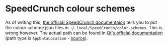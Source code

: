 # SpeedCrunch colour schemes

As of writing this, [the official SpeedCrunch documentaion](https://speedcrunch.org/advanced/colorschemeformat.html) tells you to put the colour scheme json files in ``~/.local/SpeedCrunch/color-schemes``. This is wrong however. The actual path can be found in [Qt's official documentation](https://doc.qt.io/qt-5/qstandardpaths.html#StandardLocation-enum) (path type is ``AppDataLocation`` - [source](https://bitbucket.org/heldercorreia/speedcrunch/src/74756f3438149c01e9edc3259b0f411fa319a22f/src/core/settings.cpp#lines-75)).
